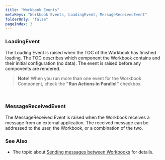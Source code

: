 ```yaml
---
title: "Workbook Events"
metaKeys: "Workbook Events, LoadingEvent, MessageReceivedEvent"
folderOnly: "false"
pageIndex: 3
---
```




### LoadingEvent

 The Loading Event is raised when the TOC of the Workbook has finished loading. The TOC describes which component the Workbook contains and their initial configuration (no data). The event is raised before any components are rendered. 

>**Note!** When you run more than one event for the Workbook Component, check the **"Run Actions in Parallel"** checkbox.

<br/>

### MessageReceivedEvent

 The MessageReceived Event is raised when the Workbook receives a message from an external application. The received message can be addressed to the user, the Workbook, or a combination of the two. 
<br/>

### See Also

* The topic about [Sending messages between Workbooks](sendingmsgbetween.md) for details. 
